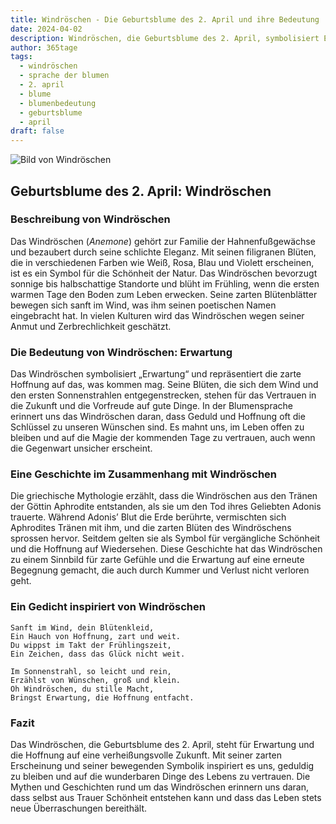 ```yaml
---
title: Windröschen - Die Geburtsblume des 2. April und ihre Bedeutung
date: 2024-04-02
description: Windröschen, die Geburtsblume des 2. April, symbolisiert Erwartung. Erfahre mehr über ihre Geschichte, Bedeutung und Symbolik in der Sprache der Blumen.
author: 365tage
tags:
  - windröschen
  - sprache der blumen
  - 2. april
  - blume
  - blumenbedeutung
  - geburtsblume
  - april
draft: false
---
```


![Bild von Windröschen](https://cdn.pixabay.com/photo/2016/11/30/14/20/anemone-1872919_640.jpg#center)


## Geburtsblume des 2. April: Windröschen

### Beschreibung von Windröschen

Das Windröschen (_Anemone_) gehört zur Familie der Hahnenfußgewächse und bezaubert durch seine schlichte Eleganz. Mit seinen filigranen Blüten, die in verschiedenen Farben wie Weiß, Rosa, Blau und Violett erscheinen, ist es ein Symbol für die Schönheit der Natur. Das Windröschen bevorzugt sonnige bis halbschattige Standorte und blüht im Frühling, wenn die ersten warmen Tage den Boden zum Leben erwecken. Seine zarten Blütenblätter bewegen sich sanft im Wind, was ihm seinen poetischen Namen eingebracht hat. In vielen Kulturen wird das Windröschen wegen seiner Anmut und Zerbrechlichkeit geschätzt.

### Die Bedeutung von Windröschen: Erwartung

Das Windröschen symbolisiert „Erwartung“ und repräsentiert die zarte Hoffnung auf das, was kommen mag. Seine Blüten, die sich dem Wind und den ersten Sonnenstrahlen entgegenstrecken, stehen für das Vertrauen in die Zukunft und die Vorfreude auf gute Dinge. In der Blumensprache erinnert uns das Windröschen daran, dass Geduld und Hoffnung oft die Schlüssel zu unseren Wünschen sind. Es mahnt uns, im Leben offen zu bleiben und auf die Magie der kommenden Tage zu vertrauen, auch wenn die Gegenwart unsicher erscheint.

### Eine Geschichte im Zusammenhang mit Windröschen

Die griechische Mythologie erzählt, dass die Windröschen aus den Tränen der Göttin Aphrodite entstanden, als sie um den Tod ihres Geliebten Adonis trauerte. Während Adonis’ Blut die Erde berührte, vermischten sich Aphrodites Tränen mit ihm, und die zarten Blüten des Windröschens sprossen hervor. Seitdem gelten sie als Symbol für vergängliche Schönheit und die Hoffnung auf Wiedersehen. Diese Geschichte hat das Windröschen zu einem Sinnbild für zarte Gefühle und die Erwartung auf eine erneute Begegnung gemacht, die auch durch Kummer und Verlust nicht verloren geht.

### Ein Gedicht inspiriert von Windröschen

```
Sanft im Wind, dein Blütenkleid,  
Ein Hauch von Hoffnung, zart und weit.  
Du wippst im Takt der Frühlingszeit,  
Ein Zeichen, dass das Glück nicht weit.  

Im Sonnenstrahl, so leicht und rein,  
Erzählst von Wünschen, groß und klein.  
Oh Windröschen, du stille Macht,  
Bringst Erwartung, die Hoffnung entfacht.  
```

### Fazit

Das Windröschen, die Geburtsblume des 2. April, steht für Erwartung und die Hoffnung auf eine verheißungsvolle Zukunft. Mit seiner zarten Erscheinung und seiner bewegenden Symbolik inspiriert es uns, geduldig zu bleiben und auf die wunderbaren Dinge des Lebens zu vertrauen. Die Mythen und Geschichten rund um das Windröschen erinnern uns daran, dass selbst aus Trauer Schönheit entstehen kann und dass das Leben stets neue Überraschungen bereithält.